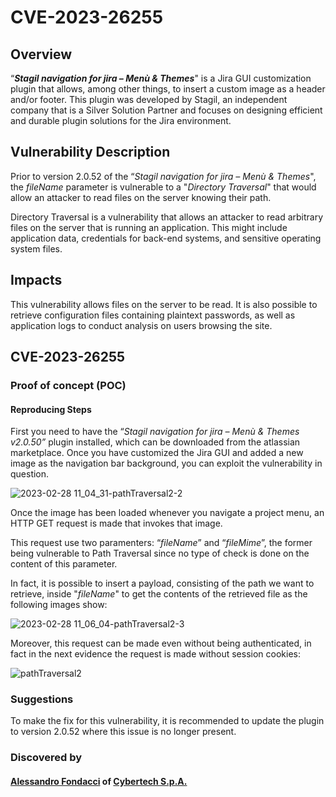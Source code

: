 # CVE-2023-26255
## Overview
“**_Stagil navigation for jira – Menù & Themes_**" is a Jira GUI customization plugin that allows, among other things, to insert a custom image as a header and/or footer. This plugin was developed by Stagil, an independent company that is a Silver Solution Partner and focuses on designing efficient and durable plugin solutions for the Jira environment.

## Vulnerability Description
Prior to version 2.0.52 of the “_Stagil navigation for jira – Menù & Themes_", the _fileName_ parameter is vulnerable to a "_Directory Traversal_" that would allow an attacker to read files on the server knowing their path.

Directory Traversal is a vulnerability that allows an attacker to read arbitrary files on the server that is running an application. This might include application data, credentials for back-end systems, and sensitive operating system files.

## Impacts
This vulnerability allows files on the server to be read. It is also possible to retrieve configuration files containing plaintext passwords, as well as application logs to conduct analysis on users browsing the site.

## CVE-2023-26255

### Proof of concept (POC)
#### Reproducing Steps
First you need to have the “_Stagil navigation for jira – Menù & Themes v2.0.50”_ plugin installed, which can be downloaded from the atlassian marketplace.
Once you have customized the Jira GUI and added a new image as the navigation bar background, you can exploit the vulnerability in question.

![2023-02-28 11_04_31-pathTraversal2-2](https://user-images.githubusercontent.com/126457349/221821644-43ab4865-e8cc-4aa2-b1b5-d64e0faef684.jpg)

Once the image has been loaded whenever you navigate a project menu, an HTTP GET request is made that invokes that image.

This request use two paramenters: “_fileName_” and “_fileMime_”, the former being vulnerable to Path Traversal since no type of check is done on the content of this parameter.

In fact, it is possible to insert a payload, consisting of the path we want to retrieve, inside "_fileName_" to get the contents of the retrieved file as the following images show:

![2023-02-28 11_06_04-pathTraversal2-3](https://user-images.githubusercontent.com/126457349/221822008-16a5954e-1336-4901-9443-dadb54a3d718.jpg)

Moreover, this request can be made even without being authenticated, in fact in the next evidence the request is made without session cookies:

![pathTraversal2](https://user-images.githubusercontent.com/126457349/221822710-80af6ad2-5b5c-4c26-bc98-4929c7c53cab.jpg)

### Suggestions
To make the fix for this vulnerability, it is recommended to update the plugin to version 2.0.52 where this issue is no longer present.

### Discovered by
#### [Alessandro Fondacci](https://www.linkedin.com/in/alessandro-fondacci-326978a1/) of [Cybertech S.p.A.](https://www.cybertech.eu/)
